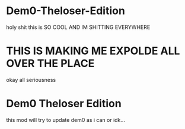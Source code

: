 # Dem0-Theloser-Edition
holy shit this is SO COOL AND IM SHITTING EVERYWHERE
# THIS IS MAKING ME EXPOLDE ALL OVER THE PLACE
okay all seriousness
# Dem0 Theloser Edition
this mod will try to update dem0 as i can or idk...
